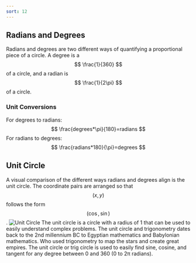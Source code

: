 ```yaml
---
sort: 12
---
```


## Radians and Degrees

Radians and degrees are two different ways of quantifying a proportional piece of a circle. A degree is a $$ \frac{1}{360} $$ of a circle, and a radian is $$ \frac{1}{2\pi} $$ of a circle.

### Unit Conversions
For degrees to radians:
$$
\frac{degrees*\pi}{180}=radians
$$
For radians to degrees:
$$
\frac{radians*180}{\pi}=degrees
$$

## Unit Circle
A visual comparison of the different ways radians and degrees align is the unit circle. The coordinate pairs are arranged so that $$(x,y)$$ follows the form $$(\cos,\sin)$$.
![Unit Circle](https://www.fotolip.com/wp-content/uploads/2016/06/Unit-Circle-1.png)
The unit circle is a circle with a radius of 1 that can be used to easily understand complex problems. The unit circle and trigonometry dates back to the 2nd millennium BC to Egyptian mathematics and Babylonian mathematics. Who used trigonometry to map the stars and create great empires. The unit circle or trig circle is used to easily find sine, cosine, and tangent for any degree between 0 and 360 (0 to 2π radians).